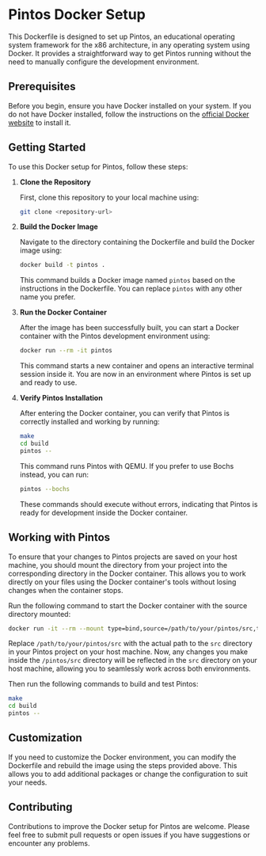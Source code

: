 # Pintos Docker Setup

This Dockerfile is designed to set up Pintos, an educational operating system framework for the x86 architecture, in any operating system using Docker. It provides a straightforward way to get Pintos running without the need to manually configure the development environment.

## Prerequisites

Before you begin, ensure you have Docker installed on your system. If you do not have Docker installed, follow the instructions on the [official Docker website](https://docs.docker.com/get-docker/) to install it.

## Getting Started

To use this Docker setup for Pintos, follow these steps:

1. **Clone the Repository**

   First, clone this repository to your local machine using:

   ```bash
   git clone <repository-url>
   ```

2. **Build the Docker Image**

   Navigate to the directory containing the Dockerfile and build the Docker image using:

   ```bash
   docker build -t pintos .
   ```

   This command builds a Docker image named `pintos` based on the instructions in the Dockerfile. You can replace `pintos` with any other name you prefer.

3. **Run the Docker Container**

   After the image has been successfully built, you can start a Docker container with the Pintos development environment using:

   ```bash
   docker run --rm -it pintos
   ```

   This command starts a new container and opens an interactive terminal session inside it. You are now in an environment where Pintos is set up and ready to use.

4. **Verify Pintos Installation**

   After entering the Docker container, you can verify that Pintos is correctly installed and working by running:

   ```bash
   make
   cd build
   pintos --
   ```

   This command runs Pintos with QEMU. If you prefer to use Bochs instead, you can run:

   ```bash
   pintos --bochs
   ```

   These commands should execute without errors, indicating that Pintos is ready for development inside the Docker container.

## Working with Pintos

To ensure that your changes to Pintos projects are saved on your host machine, you should mount the directory from your project into the corresponding directory in the Docker container. This allows you to work directly on your files using the Docker container's tools without losing changes when the container stops.

Run the following command to start the Docker container with the source directory mounted:

```bash
docker run -it --rm --mount type=bind,source=/path/to/your/pintos/src,target=/pintos/src pintos
```

Replace `/path/to/your/pintos/src` with the actual path to the `src` directory in your Pintos project on your host machine. Now, any changes you make inside the `/pintos/src` directory will be reflected in the `src` directory on your host machine, allowing you to seamlessly work across both environments.

Then run the following commands to build and test Pintos:

```bash
make
cd build
pintos --
```

## Customization

If you need to customize the Docker environment, you can modify the Dockerfile and rebuild the image using the steps provided above. This allows you to add additional packages or change the configuration to suit your needs.

## Contributing

Contributions to improve the Docker setup for Pintos are welcome. Please feel free to submit pull requests or open issues if you have suggestions or encounter any problems.
